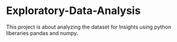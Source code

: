 # Exploratory-Data-Analysis

This project is about analyzing the dataset for Insights using python liberaries pandas and numpy.
